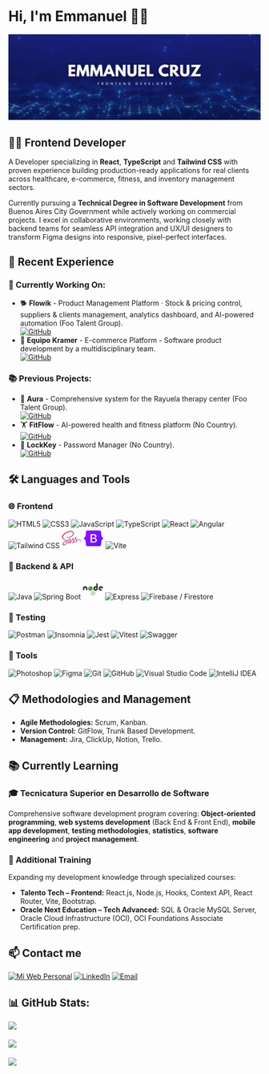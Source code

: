 # Hi, I'm Emmanuel 👋🏻
![](https://github.com/emmanuel-cruz-dev/emmanuel-cruz-dev/blob/main/banner-link1.jpg)
<br/>

## 👨‍💻 Frontend Developer
A Developer specializing in **React**, **TypeScript** and **Tailwind CSS** with proven experience building production-ready applications for real clients across healthcare, e-commerce, fitness, and inventory management sectors.  

Currently pursuing a **Technical Degree in Software Development** from Buenos Aires City Government while actively working on commercial projects. I excel in collaborative environments, working closely with backend teams for seamless API integration and UX/UI designers to transform Figma designs into responsive, pixel-perfect interfaces.
<br/>

## 💼 Recent Experience
### 🚀 Currently Working On:
- 🐕 **Flowik** - Product Management Platform · Stock & pricing control, suppliers & clients management, analytics dashboard, and AI-powered automation (Foo Talent Group).    
[<img src="https://img.shields.io/badge/GitHub-181717?style=flat-square&logo=github" alt="GitHub"/>](https://github.com/petshop112/Flowik/tree/main)
- 🛒 **Equipo Kramer** - E-commerce Platform - Software product development by a multidisciplinary team.  
[<img src="https://img.shields.io/badge/GitHub-181717?style=flat-square&logo=github" alt="GitHub"/>](https://github.com/LumDev86/Kramer)

### 📚 Previous Projects:
- 🏥 **Aura** - Comprehensive system for the Rayuela therapy center (Foo Talent Group).  
[<img src="https://img.shields.io/badge/GitHub-181717?style=flat-square&logo=github" alt="GitHub"/>](https://github.com/FooTalentGroup/AURA)
- 🏋️ **FitFlow** - AI-powered health and fitness platform (No Country).  
[<img src="https://img.shields.io/badge/GitHub-181717?style=flat-square&logo=github" alt="GitHub"/>](https://github.com/deimos-et-fobos/fitflow)
- 🔐 **LockKey** - Password Manager (No Country).  
[<img src="https://img.shields.io/badge/GitHub-181717?style=flat-square&logo=github" alt="GitHub"/>](https://github.com/No-Country-simulation/equipo-c24-70-ft-webapp/tree/frontend)

## 🛠 Languages and Tools

### 🌐 Frontend
<p>
  <img src="https://cdn.jsdelivr.net/gh/devicons/devicon/icons/html5/html5-original.svg" width="40" title="HTML5" />
  <img src="https://cdn.jsdelivr.net/gh/devicons/devicon/icons/css3/css3-original.svg" width="40" title="CSS3" />
  <img src="https://cdn.jsdelivr.net/gh/devicons/devicon/icons/javascript/javascript-original.svg" width="40" title="JavaScript" />
  <img src="https://cdn.jsdelivr.net/gh/devicons/devicon/icons/typescript/typescript-original.svg" width="40" title="TypeScript" />
  <img src="https://cdn.jsdelivr.net/gh/devicons/devicon/icons/react/react-original.svg" width="40" title="React" />
  <img src="https://cdn.jsdelivr.net/gh/devicons/devicon/icons/angular/angular-original.svg" width="40" title="Angular" />
  <img src="https://www.vectorlogo.zone/logos/tailwindcss/tailwindcss-icon.svg" width="40" title="Tailwind CSS" />
  <img src="https://raw.githubusercontent.com/devicons/devicon/master/icons/sass/sass-original.svg" width="40" title="Sass" />
  <img src="https://raw.githubusercontent.com/devicons/devicon/master/icons/bootstrap/bootstrap-original.svg" width="40" title="Bootstrap" />
  <img src="https://vitejs.dev/logo.svg" width="40" title="Vite" />
</p>

### 🔧 Backend & API
<p>
  <img src="https://cdn.jsdelivr.net/gh/devicons/devicon/icons/java/java-original.svg" width="40" title="Java" />
  <img src="https://www.vectorlogo.zone/logos/springio/springio-icon.svg" width="40" title="Spring Boot" />
  <img src="https://raw.githubusercontent.com/devicons/devicon/master/icons/nodejs/nodejs-original-wordmark.svg" width="40" title="Node.js" />
  <img src="https://skillicons.dev/icons?i=express" width="40" title="Express" />
  <img src="https://www.vectorlogo.zone/logos/firebase/firebase-icon.svg" width="40" title="Firebase / Firestore" />
</p>

### 🧪 Testing
<p>
  <img src="https://cdn.jsdelivr.net/gh/devicons/devicon/icons/postman/postman-original.svg" width="40" title="Postman" />
  <img src="https://www.svgrepo.com/show/353904/insomnia.svg" width="40" title="Insomnia" />
  <img src="https://cdn.jsdelivr.net/gh/devicons/devicon/icons/jest/jest-plain.svg" width="40" title="Jest" />
  <img src="https://vitest.dev/logo.svg" width="40" title="Vitest" />
  <img src="https://cdn.jsdelivr.net/gh/devicons/devicon/icons/swagger/swagger-original.svg" width="40" title="Swagger" />
</p>

### 🧰 Tools
<p>
  <img src="https://cdn.jsdelivr.net/gh/devicons/devicon/icons/photoshop/photoshop-original.svg" width="40" title="Photoshop" />
  <img src="https://www.vectorlogo.zone/logos/figma/figma-icon.svg" width="40" title="Figma" />
  <img src="https://www.vectorlogo.zone/logos/git-scm/git-scm-icon.svg" width="40" title="Git" />
  <img src="https://skillicons.dev/icons?i=github" width="40" title="GitHub" />
  <img src="https://cdn.jsdelivr.net/gh/devicons/devicon/icons/vscode/vscode-original.svg" width="40" title="Visual Studio Code" />
  <img src="https://resources.jetbrains.com/storage/products/intellij-idea/img/meta/intellij-idea_logo_300x300.png" width="40" title="IntelliJ IDEA" />
</p>

## 📋 Methodologies and Management
- **Agile Methodologies:** Scrum, Kanban.
- **Version Control:** GitFlow, Trunk Based Development.
- **Management:** Jira, ClickUp, Notion, Trello.

## 📚 Currently Learning

### 🎓 **Tecnicatura Superior en Desarrollo de Software**
Comprehensive software development program covering: **Object-oriented programming**, **web systems development** (Back End & Front End), **mobile app development**, **testing methodologies**, **statistics**, **software engineering** and **project management**.

### 📖 Additional Training
Expanding my development knowledge through specialized courses:
- **Talento Tech – Frontend:** React.js, Node.js, Hooks, Context API, React Router, Vite, Bootstrap.  
- **Oracle Next Education – Tech Advanced:** SQL & Oracle MySQL Server, Oracle Cloud Infrastructure (OCI), OCI Foundations Associate Certification prep.  


## 📫 Contact me
[![Mi Web Personal](https://img.shields.io/badge/Portfolio-000000?style=for-the-badge&logo=googlechrome&logoColor=white)](https://emmanuel-cruz.netlify.app/)
[![LinkedIn](https://img.shields.io/badge/LinkedIn-0077B5?style=for-the-badge&logo=linkedin&logoColor=white)](https://www.linkedin.com/in/emmanuel-cruz-dev/)
[![Email](https://img.shields.io/badge/Gmail-D14836?style=for-the-badge&logo=gmail&logoColor=white)](mailto:emmanuelgerr@gmail.com)
<br/>

## 📊 GitHub Stats:
![](https://github-readme-stats.vercel.app/api?username=emmanuel-cruz-dev&theme=algolia&hide_border=false&include_all_commits=false&count_private=false)<br/><br/>
![](https://github-readme-streak-stats.herokuapp.com/?user=emmanuel-cruz-dev&theme=algolia&hide_border=false)<br/><br/>
![](https://github-readme-stats.vercel.app/api/top-langs/?username=emmanuel-cruz-dev&theme=algolia&hide_border=false&include_all_commits=false&count_private=false&layout=compact)
<br/>

<!-- ### 🔝 Top Contributed Repo
![](https://github-contributor-stats.vercel.app/api?username=EmmaLCruz&limit=5&theme=dark&combine_all_yearly_contributions=true) -->
